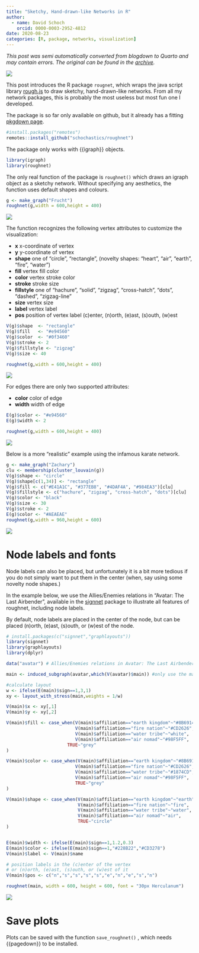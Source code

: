 ```yaml
---
title: "Sketchy, Hand-drawn-like Networks in R"
author:
  - name: David Schoch
    orcid: 0000-0003-2952-4812
date: 2020-08-23
categories: [R, package, networks, visualization]
---
```




*This post was semi automatically converted from blogdown to Quarto and may contain errors. The original can be found in the [archive](http://archive.schochastics.net/post/sketchy-hand-drawn-like-networks-in-r/).*

![](roughnet.png)

This post introduces the R package `rougnet`, which wraps the java
script library [rough.js](https://roughjs.com/) to draw sketchy,
hand-drawn-like networks. From all my network packages, this is probably
the most useless but most fun one I developed.

The package is so far only available on github, but it already has a
fitting [pkgdown page](http://roughnet.schochastics.net/).

``` r
#install.packages("remotes")
remotes::install_github("schochastics/roughnet")
```

The package only works with {{igraph}} objects.

``` r
library(igraph)
library(roughnet)
```

The only real function of the package is `roughnet()` which draws an
igraph object as a sketchy network. Without specifying any aesthetics,
the function uses default shapes and colours.

``` r
g <- make_graph("Frucht")
roughnet(g,width = 600,height = 400)
```

![](rough_example1.png)

The function recognizes the following vertex attributes to customize the
visualization:

-   **x** x-coordinate of vertex
-   **y** y-coordinate of vertex
-   **shape** one of “circle”, “rectangle”, (novelty shapes: “heart”,
    “air”, “earth”, “fire”, “water”)
-   **fill** vertex fill color
-   **color** vertex stroke color
-   **stroke** stroke size
-   **fillstyle** one of “hachure”, “solid”, “zigzag”, “cross-hatch”,
    “dots”, “dashed”, “zigzag-line”
-   **size** vertex size
-   **label** vertex label
-   **pos** position of vertex label (c)enter, (n)orth, (e)ast, (s)outh,
    (w)est

``` r
V(g)$shape  <- "rectangle"
V(g)$fill   <- "#e94560"
V(g)$color  <- "#0f3460"
V(g)$stroke <- 2
V(g)$fillstyle <- "zigzag"
V(g)$size <- 40

roughnet(g,width = 600,height = 400)
```

![](rough_example2.png)

For edges there are only two supported attributes:

-   **color** color of edge
-   **width** width of edge

``` r
E(g)$color <- "#e94560"
E(g)$width <- 2

roughnet(g,width = 600,height = 400)
```

![](rough_example3.png)

Below is a more “realistic” example using the infamous karate network.

``` r
g <- make_graph("Zachary")
clu <- membership(cluster_louvain(g))
V(g)$shape <- "circle"
V(g)$shape[c(1,34)] <- "rectangle"
V(g)$fill <- c("#E41A1C", "#377EB8", "#4DAF4A", "#984EA3")[clu]
V(g)$fillstyle <- c("hachure", "zigzag", "cross-hatch", "dots")[clu]
V(g)$color <- "black"
V(g)$size <- 30
V(g)$stroke <- 2
E(g)$color <- "#AEAEAE"
roughnet(g,width = 960,height = 600)
```

![](karate.png)

# Node labels and fonts

Node labels can also be placed, but unfortunately it is a bit more
tedious if you do not simply want to put them in the center (when, say
using some novelty node shapes.)

In the example below, we use the Allies/Enemies relations in “Avatar:
The Last Airbender”, available in the
[signnet](http://signnet.schochastics.net/) package to illustrate all
features of roughnet, including node labels.

By default, node labels are placed in the center of the node, but can be
placed (n)orth, (e)ast, (s)outh, or (w)est of the node.

``` r
# install.packages(c("signnet","graphlayouts"))
library(signnet)
library(graphlayouts)
library(dplyr)

data("avatar") # Allies/Enemies relations in Avatar: The Last Airbender

main <- induced_subgraph(avatar,which(V(avatar)$main)) #only use the main characters

#calculate layout
w <- ifelse(E(main)$sign==1,3,1)
xy <- layout_with_stress(main,weights = 1/w)

V(main)$x <- xy[,1]
V(main)$y <- xy[,2]

V(main)$fill <- case_when(V(main)$affiliation=="earth kingdom"~"#8B6914",
                          V(main)$affiliation=="fire nation"~"#CD2626",
                          V(main)$affiliation=="water tribe"~"white",
                          V(main)$affiliation=="air nomad"~"#98F5FF",
                       TRUE~"grey"
)

V(main)$color <- case_when(V(main)$affiliation=="earth kingdom"~"#8B6914",
                          V(main)$affiliation=="fire nation"~"#CD2626",
                          V(main)$affiliation=="water tribe"~"#1874CD",
                          V(main)$affiliation=="air nomad"~"#98F5FF",
                          TRUE~"grey"
)

V(main)$shape <- case_when(V(main)$affiliation=="earth kingdom"~"earth",
                           V(main)$affiliation=="fire nation"~"fire",
                           V(main)$affiliation=="water tribe"~"water",
                           V(main)$affiliation=="air nomad"~"air",
                           TRUE~"circle"
)


E(main)$width <- ifelse(E(main)$sign==1,1.2,0.3)
E(main)$color <- ifelse(E(main)$sign==1,"#228B22","#CD3278")
V(main)$label <- V(main)$name

# position labels in the (c)enter of the vertex 
# or (n)orth, (e)ast, (s)outh, or (w)est of it 
V(main)$pos <- c("n","s","s","s","s","e","n","e","s","n") 

roughnet(main, width = 600, height = 600, font = "30px Herculanum")
```

![](avatar.png)

# Save plots

Plots can be saved with the function `save_roughnet()` , which needs
{{pagedown}} to be installed.

